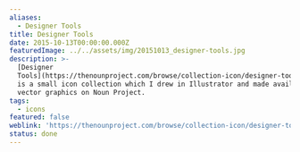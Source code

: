 ```yaml
---
aliases:
  - Designer Tools
title: Designer Tools
date: 2015-10-13T00:00:00.000Z
featuredImage: ../../assets/img/20151013_designer-tools.jpg
description: >-
  [Designer
  Tools](https://thenounproject.com/browse/collection-icon/designer-tools-6729/)
  is a small icon collection which I drew in Illustrator and made available as
  vector graphics on Noun Project.
tags:
  - icons
featured: false
weblink: 'https://thenounproject.com/browse/collection-icon/designer-tools-6729/'
status: done
---
```


